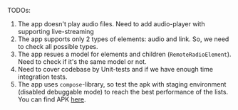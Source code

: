 TODOs:
1. The app doesn't play audio files. Need to add audio-player with supporting live-streaming
2. The app supports only 2 types of elements: audio and link. So, we need to check all possible types.
3. The app resues a model for elements and children (`RemoteRadioElement`). Need to check if it's the same model or not.
4. Need to cover codebase by Unit-tests and if we have enough time integration tests.
5. The app uses `compose`-library, so test the apk with staging environment (disabled debuggable mode) to reach the best performance of the lists. You can find APK <a href="https://github.com/freedroider/Take-Home-Challenge/blob/main/app-staging.apk">here</a>.
